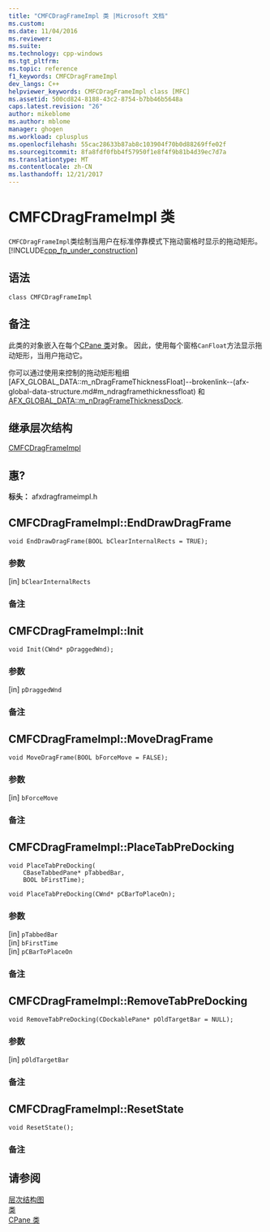 ```yaml
---
title: "CMFCDragFrameImpl 类 |Microsoft 文档"
ms.custom: 
ms.date: 11/04/2016
ms.reviewer: 
ms.suite: 
ms.technology: cpp-windows
ms.tgt_pltfrm: 
ms.topic: reference
f1_keywords: CMFCDragFrameImpl
dev_langs: C++
helpviewer_keywords: CMFCDragFrameImpl class [MFC]
ms.assetid: 500cd824-8188-43c2-8754-b7bb46b5648a
caps.latest.revision: "26"
author: mikeblome
ms.author: mblome
manager: ghogen
ms.workload: cplusplus
ms.openlocfilehash: 55cac28633b87ab8c103904f70b0d88269ffe02f
ms.sourcegitcommit: 8fa8fdf0fbb4f57950f1e8f4f9b81b4d39ec7d7a
ms.translationtype: MT
ms.contentlocale: zh-CN
ms.lasthandoff: 12/21/2017
---
```

# <a name="cmfcdragframeimpl-class"></a>CMFCDragFrameImpl 类
`CMFCDragFrameImpl`类绘制当用户在标准停靠模式下拖动窗格时显示的拖动矩形。  
   [!INCLUDE[cpp_fp_under_construction](../../mfc/reference/includes/cpp_fp_under_construction_md.md)]  
   
## <a name="syntax"></a>语法  
  
```  
class CMFCDragFrameImpl  
```  
  
## <a name="remarks"></a>备注  
 此类的对象嵌入在每个[CPane 类](../../mfc/reference/cpane-class.md)对象。 因此，使用每个窗格`CanFloat`方法显示拖动矩形，当用户拖动它。  
  
 你可以通过使用来控制的拖动矩形粗细 [AFX_GLOBAL_DATA::m_nDragFrameThicknessFloat]--brokenlink--(afx-global-data-structure.md#m_ndragframethicknessfloat) 和[AFX_GLOBAL_DATA::m_nDragFrameThicknessDock](afx-global-data-structure.md#m_ndragframethicknessdock).  
  
## <a name="inheritance-hierarchy"></a>继承层次结构  
 [CMFCDragFrameImpl](../../mfc/reference/cmfcdragframeimpl-class.md)  
  
## <a name="requirements"></a>惠?  
 **标头：** afxdragframeimpl.h  
  
##  <a name="enddrawdragframe"></a>CMFCDragFrameImpl::EndDrawDragFrame  

  
```  
void EndDrawDragFrame(BOOL bClearInternalRects = TRUE);
```  
  
### <a name="parameters"></a>参数  
 [in] `bClearInternalRects`  
  
### <a name="remarks"></a>备注  
  
##  <a name="init"></a>CMFCDragFrameImpl::Init  

  
```  
void Init(CWnd* pDraggedWnd);
```  
  
### <a name="parameters"></a>参数  
 [in] `pDraggedWnd`  
  
### <a name="remarks"></a>备注  
  
##  <a name="movedragframe"></a>CMFCDragFrameImpl::MoveDragFrame  

  
```  
void MoveDragFrame(BOOL bForceMove = FALSE);
```  
  
### <a name="parameters"></a>参数  
 [in] `bForceMove`  
  
### <a name="remarks"></a>备注  
  
##  <a name="placetabpredocking"></a>CMFCDragFrameImpl::PlaceTabPreDocking  

  
```  
void PlaceTabPreDocking(
    CBaseTabbedPane* pTabbedBar,  
    BOOL bFirstTime);  
  
void PlaceTabPreDocking(CWnd* pCBarToPlaceOn);
```  
  
### <a name="parameters"></a>参数  
 [in] `pTabbedBar`  
 [in] `bFirstTime`  
 [in] `pCBarToPlaceOn`  
  
### <a name="remarks"></a>备注  
  
##  <a name="removetabpredocking"></a>CMFCDragFrameImpl::RemoveTabPreDocking  

  
```  
void RemoveTabPreDocking(CDockablePane* pOldTargetBar = NULL);
```  
  
### <a name="parameters"></a>参数  
 [in] `pOldTargetBar`  
  
### <a name="remarks"></a>备注  
  
##  <a name="resetstate"></a>CMFCDragFrameImpl::ResetState  

  
```  
void ResetState();
```  
  
### <a name="remarks"></a>备注  
  
## <a name="see-also"></a>请参阅  
 [层次结构图](../../mfc/hierarchy-chart.md)   
 [类](../../mfc/reference/mfc-classes.md)   
 [CPane 类](../../mfc/reference/cpane-class.md)